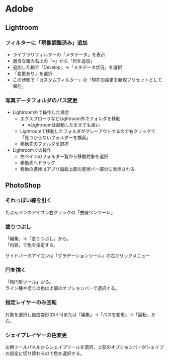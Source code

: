# Adobe

## Lightroom

### フィルターに「現像調整済み」追加

- ライブラリフィルターの「メタデータ」を表示
- 適当な箱の右上の「≡」から「列を追加」
- 追加した箱で「Develop」->「メタデータ状況」を選択
- 「変更あり」を選択
- この状態で「カスタムフィルター」の「現在の設定を新規プリセットとして保存」

### 写真データフォルダのパス変更

- Lightroom外で操作した場合
    - エクスプローラなどLightroom外でフォルダを移動
        - ※Lightroomは起動したままでも良い
    - Lightroomで移動したフォルダがグレーアウトするので右クリックで「見つからないフォルダーを検索」
    - 移動先のフォルダを選択
- Lightroomでの操作
    - 左ペインのフォルダ一覧から移動対象を選択
    - 移動先へドラッグ
    - 移動の進捗はアプリ画面上部の進捗バー部分に表示される

## PhotoShop

### それっぽい線を引く

たぶんペンのアイコン右クリックの「曲線ペンツール」

### 塗りつぶし

「編集」->「塗りつぶし」から。  
「内容」で色を指定する。

サイドバーのアイコンは「グラデーションツール」の右クリックメニュー

### 円を描く

「楕円形ツール」から。  
ライン種や塗りの色は上部のオプションバーで選択する。

### 指定レイヤーのみ回転

対象を選択し自由変形(Ctrl-t)または「編集」->「パスを変形」->「回転」から。

### シェイプレイヤーの色変更

左側ツールパネルからシェイプツールを選択、上部のオプションバーがシェイプの設定に切り替わるので色を選択する。
